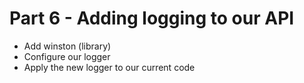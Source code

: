 # Part 6 - Adding logging to our API

- Add winston (library)
- Configure our logger
- Apply the new logger to our current code